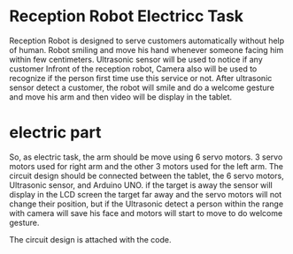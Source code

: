# Reception Robot Electricc Task

Reception Robot is designed to serve customers automatically without help of human. Robot smiling and move his hand whenever someone facing him within few centimeters. Ultrasonic sensor will be used to notice if any customer Infront of the reception robot, Camera also will be used to recognize if the person first time use this service or not. After ultrasonic sensor detect a customer, the robot will smile and do a welcome gesture and move his arm and then video will be display in the tablet.   

# electric part 

So, as electric task, the arm should be move using 6 servo motors. 3 servo motors used for right arm and the other 3 motors used for the left arm. The circuit design should be connected between the tablet, the 6 servo motors, Ultrasonic sensor, and Arduino UNO. if the target is away the sensor will display in the LCD screen the target far away and the servo motors will not change their position, but if the Ultrasonic detect a person within the range with camera will save his face and motors will start to move to do welcome gesture.

The circuit design is attached with the code. 
